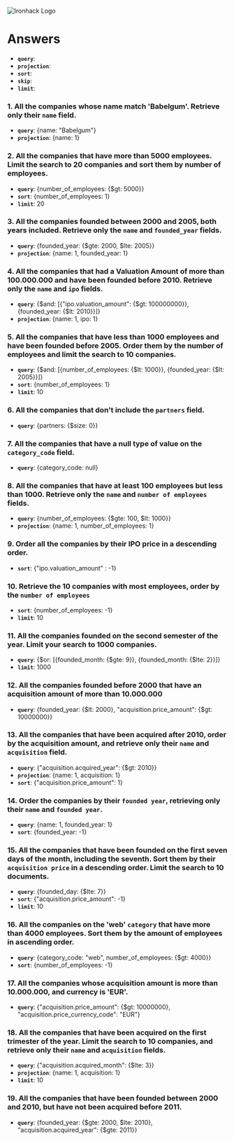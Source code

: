 ![Ironhack Logo](https://i.imgur.com/1QgrNNw.png)

# Answers

- **`query`**:
- **`projection`**:
- **`sort`**:
- **`skip`**:
- **`limit`**:

### 1. All the companies whose name match 'Babelgum'. Retrieve only their `name` field.

<!-- Your Code Goes Here -->
- **`query`**: {name: "Babelgum"}
- **`projection`**: {name: 1}

### 2. All the companies that have more than 5000 employees. Limit the search to 20 companies and sort them by **number of employees**.

<!-- Your Code Goes Here -->
- **`query`**: {number_of_employees: {$gt: 5000}}
- **`sort`**: {number_of_employees: 1}
- **`limit`**: 20

### 3. All the companies founded between 2000 and 2005, both years included. Retrieve only the `name` and `founded_year` fields.

<!-- Your Code Goes Here -->
<!-- - **`query`**: {$and: [{founded_year: {$gte: 2000}}, {founded_year: {$lte: 2005}}]} -->
- **`query`**: {founded_year: {$gte: 2000, $lte: 2005}}
- **`projection`**: {name: 1, founded_year: 1}

### 4. All the companies that had a Valuation Amount of more than 100.000.000 and have been founded before 2010. Retrieve only the `name` and `ipo` fields.

<!-- Your Code Goes Here -->
- **`query`**: {$and: [{"ipo.valuation_amount": {$gt: 100000000}}, {founded_year: {$lt: 2010}}]}
- **`projection`**: {name: 1, ipo: 1}

### 5. All the companies that have less than 1000 employees and have been founded before 2005. Order them by the number of employees and limit the search to 10 companies.

<!-- Your Code Goes Here -->
- **`query`**: {$and: [{number_of_employees: {$lt: 1000}}, {founded_year: {$lt: 2005}}]}
- **`sort`**: {number_of_employees: 1}
- **`limit`**: 10

### 6. All the companies that don't include the `partners` field.

<!-- Your Code Goes Here -->
- **`query`**: {partners: {$size: 0}}

### 7. All the companies that have a null type of value on the `category_code` field.

<!-- Your Code Goes Here -->
- **`query`**: {category_code: null}

### 8. All the companies that have at least 100 employees but less than 1000. Retrieve only the `name` and `number of employees` fields.

<!-- Your Code Goes Here -->
- **`query`**: {number_of_employees: {$gte: 100, $lt: 1000}}
- **`projection`**: {name: 1, number_of_employees: 1}

### 9. Order all the companies by their IPO price in a descending order.

<!-- Your Code Goes Here -->
- **`sort`**: {"ipo.valuation_amount" : -1}

### 10. Retrieve the 10 companies with most employees, order by the `number of employees`

<!-- Your Code Goes Here -->
- **`sort`**: {number_of_employees: -1}
- **`limit`**: 10

### 11. All the companies founded on the second semester of the year. Limit your search to 1000 companies.

<!-- Your Code Goes Here -->
- **`query`**: {$or: [{founded_month: {$gte: 9}}, {founded_month: {$lte: 2}}]}
- **`limit`**: 1000

### 12. All the companies founded before 2000 that have an acquisition amount of more than 10.000.000

<!-- Your Code Goes Here -->
- **`query`**: {founded_year: {$lt: 2000}, "acquisition.price_amount": {$gt: 10000000}}

### 13. All the companies that have been acquired after 2010, order by the acquisition amount, and retrieve only their `name` and `acquisition` field.

<!-- Your Code Goes Here -->
- **`query`**: {"acquisition.acquired_year": {$gt: 2010}}
- **`projection`**: {name: 1, acquisition: 1}
- **`sort`**: {"acquisition.price_amount": 1}

### 14. Order the companies by their `founded year`, retrieving only their `name` and `founded year`.

<!-- Your Code Goes Here -->
- **`query`**: {name: 1, founded_year: 1}
- **`sort`**: {founded_year: -1}

### 15. All the companies that have been founded on the first seven days of the month, including the seventh. Sort them by their `acquisition price` in a descending order. Limit the search to 10 documents.

<!-- Your Code Goes Here -->
- **`query`**: {founded_day: {$lte: 7}}
- **`sort`**: {"acquisition.price_amount": -1}
- **`limit`**: 10

### 16. All the companies on the 'web' `category` that have more than 4000 employees. Sort them by the amount of employees in ascending order.

<!-- Your Code Goes Here -->
- **`query`**: {category_code: "web", number_of_employees: {$gt: 4000}}
- **`sort`**: {number_of_employees: -1}

### 17. All the companies whose acquisition amount is more than 10.000.000, and currency is 'EUR'.

<!-- Your Code Goes Here -->
- **`query`**: {"acquisition.price_amount": {$gt: 10000000}, "acquisition.price_currency_code": "EUR"}

### 18. All the companies that have been acquired on the first trimester of the year. Limit the search to 10 companies, and retrieve only their `name` and `acquisition` fields.

<!-- Your Code Goes Here -->
- **`query`**: {"acquisition.acquired_month": {$lte: 3}}
- **`projection`**: {name: 1, acquisition: 1}
- **`limit`**: 10

### 19. All the companies that have been founded between 2000 and 2010, but have not been acquired before 2011.

<!-- Your Code Goes Here -->
- **`query`**: {founded_year: {$gte: 2000, $lte: 2010}, "acquisition.acquired_year": {$gte: 2011}}
